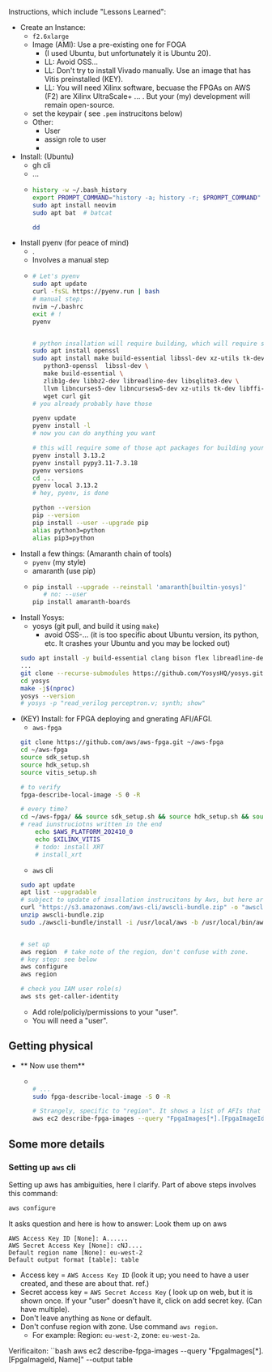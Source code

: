 Instructions, which include "Lessons Learned":

* Create an Instance:
    * `f2.6xlarge`
    * Image (AMI): Use a pre-existing one for FOGA
         * (I used Ubuntu, but unfortunately it is Ubuntu 20).
         * LL: Avoid OSS...
         * LL: Don't try to install Vivado manually. Use an image that has Vitis preinstalled (KEY).
         * LL: You will need Xilinx software, becuase the FPGAs on AWS (F2) are Xilinx UltraScale+ ... . But your (my) development will remain open-source.
    * set the keypair ( see `.pem` instrucitons below)
    * Other:
        * User
        * assign role to user
        * 
* Install: (Ubuntu)
    * gh cli
    * ...
    * ```bash
      history -w ~/.bash_history
      export PROMPT_COMMAND="history -a; history -r; $PROMPT_COMMAND"
      sudo apt install neovim
      sudo apt bat  # batcat
      
      dd
      ```
* Install pyenv (for peace of mind)
    * .
    * Involves a manual step
    * ```bash
      # Let's pyenv
      sudo apt update
      curl -fsSL https://pyenv.run | bash
      # manual step:
      nvim ~/.bashrc
      exit # !
      pyenv


      # python insallation will require building, which will require some packages
      sudo apt install openssl
      sudo apt install make build-essential libssl-dev xz-utils tk-dev libffi-dev liblzma-dev \
         python3-openssl  libssl-dev \
         make build-essential \
         zlib1g-dev libbz2-dev libreadline-dev libsqlite3-dev \
         llvm libncurses5-dev libncursesw5-dev xz-utils tk-dev libffi-dev liblzma-dev \
         wget curl git
      # you already probably have those

      pyenv update
      pyenv install -l
      # now you can do anything you want

      # this will require some of those apt packages for building your desired version of python
      pyenv install 3.13.2
      pyenv install pypy3.11-7.3.18
      pyenv versions
      cd ...
      pyenv local 3.13.2
      # hey, pyenv, is done

      python --version
      pip --version
      pip install --user --upgrade pip
      alias python3=python
      alias pip3=python
      ```
* Install a few things: (Amaranth chain of tools)
    * `pyenv` (my style)
    * amaranth (use pip)
    * ```bash
      pip install --upgrade --reinstall 'amaranth[builtin-yosys]'
         # no: --user
      pip install amaranth-boards

* Install Yosys:
    * yosys (git pull, and build it using `make`)
        * avoid OSS-... (it is too specific about Ubuntu version, its python, etc. It crashes your Ubuntu and you may be locked out)
    ```bash
    sudo apt install -y build-essential clang bison flex libreadline-dev gawk tcl-dev libffi-dev git graphviz xdot pkg-config cmake libboost-all-dev
    ...
    git clone --recurse-submodules https://github.com/YosysHQ/yosys.git
    cd yosys
    make -j$(nproc)
    yosys --version
    # yosys -p "read_verilog perceptron.v; synth; show"
    ```
* (KEY) Install: for FPGA deploying and gnerating AFI/AFGI.
    * `aws-fpga`
    ```bash
    git clone https://github.com/aws/aws-fpga.git ~/aws-fpga
    cd ~/aws-fpga
    source sdk_setup.sh
    source hdk_setup.sh
    source vitis_setup.sh

    # to verify
    fpga-describe-local-image -S 0 -R

    # every time?
    cd ~/aws-fpga/ && source sdk_setup.sh && source hdk_setup.sh && source vitis_setup.sh
    # read iunstruciotns written in the end
        echo $AWS_PLATFORM_202410_0
        echo $XILINX_VITIS
        # todo: install XRT
        # install_xrt
    ```
    * `aws` cli
    ```bash
    sudo apt update
    apt list --upgradable
    # subject to update of insallation instrucitons by Aws, but here are the steps I took:
    curl "https://s3.amazonaws.com/aws-cli/awscli-bundle.zip" -o "awscli-bundle.zip"
    unzip awscli-bundle.zip
    sudo ./awscli-bundle/install -i /usr/local/aws -b /usr/local/bin/aws


    # set up
    aws region  # take note of the region, don't confuse with zone.
    # key step: see below
    aws configure
    aws region

    # check you IAM user role(s)
    aws sts get-caller-identity
    ```
    * Add role/policiy/permissions to your "user".
    * You will need a "user".
## Getting physical
* ** Now use them**
   * ```bash

     # ...
     sudo fpga-describe-local-image -S 0 -R
     
     # Strangely, specific to "region". It shows a list of AFIs that people have created. Publicly available, but ... but ....
     aws ec2 describe-fpga-images --query "FpgaImages[*].[FpgaImageId, Name]" --output table
     ```

## Some more details
### Setting up `aws` cli
Setting up aws has ambiguities, here I clarify.
Part of above steps involves this command:
```bash
aws configure
```
It asks question and here is how to answer: Look them up on aws
```
AWS Access Key ID [None]: A......
AWS Secret Access Key [None]: cNJ....
Default region name [None]: eu-west-2
Default output format [table]: table
```
* Access key = `AWS Access Key ID` (look it up; you need to have a user created, and these are about that. ref.)
* Secret access key = `AWS Secret Access Key` ( look up on web, but it is shown once. If your "user" doesn't have it, click on add secret key. (Can have multiple).
* Don't leave anything as `None` or default.
* Don't confuse region with zone. Use command `aws region`.
   * For example: Region: `eu-west-2`, zone: `eu-west-2a`.

Verificaiton:
``bash
aws ec2 describe-fpga-images --query "FpgaImages[*].[FpgaImageId, Name]" --output table
```
